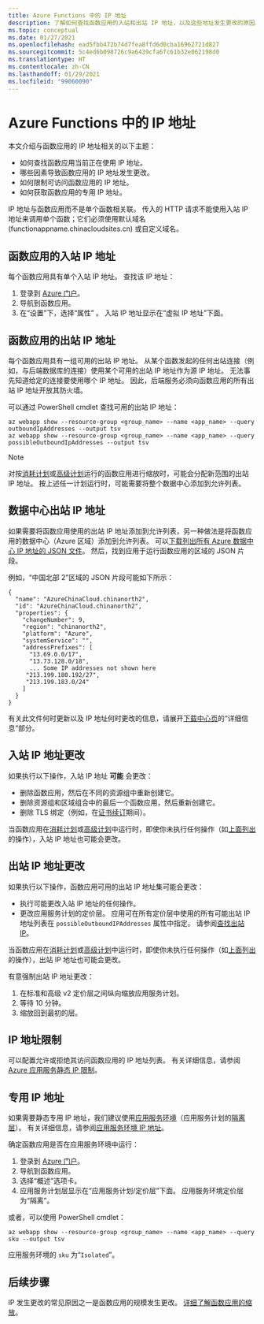 ```yaml
---
title: Azure Functions 中的 IP 地址
description: 了解如何查找函数应用的入站和出站 IP 地址，以及这些地址发生更改的原因。
ms.topic: conceptual
ms.date: 01/27/2021
ms.openlocfilehash: ead5fbb472b74d7fea8ffd6d0cba16962721d827
ms.sourcegitcommit: 5c4ed6b098726c9a6439cfa6fc61b32e062198d0
ms.translationtype: HT
ms.contentlocale: zh-CN
ms.lasthandoff: 01/29/2021
ms.locfileid: "99060090"
---
```

# <a name="ip-addresses-in-azure-functions"></a>Azure Functions 中的 IP 地址

本文介绍与函数应用的 IP 地址相关的以下主题：

* 如何查找函数应用当前正在使用 IP 地址。
* 哪些因素导致函数应用的 IP 地址发生更改。
* 如何限制可访问函数应用的 IP 地址。
* 如何获取函数应用的专用 IP 地址。

IP 地址与函数应用而不是单个函数相关联。 传入的 HTTP 请求不能使用入站 IP 地址来调用单个函数；它们必须使用默认域名 (functionappname.chinacloudsites.cn) 或自定义域名。

## <a name="function-app-inbound-ip-address"></a>函数应用的入站 IP 地址

每个函数应用具有单个入站 IP 地址。 查找该 IP 地址：

1. 登录到 [Azure 门户](https://portal.azure.cn)。
2. 导航到函数应用。
3. 在“设置”下，选择“属性”   。 入站 IP 地址显示在“虚拟 IP 地址”下面。

## <a name="function-app-outbound-ip-addresses"></a><a name="find-outbound-ip-addresses"></a>函数应用的出站 IP 地址

每个函数应用具有一组可用的出站 IP 地址。 从某个函数发起的任何出站连接（例如，与后端数据库的连接）使用某个可用的出站 IP 地址作为源 IP 地址。 无法事先知道给定的连接要使用哪个 IP 地址。 因此，后端服务必须向函数应用的所有出站 IP 地址开放其防火墙。

可以通过 PowerShell cmdlet 查找可用的出站 IP 地址：

```azurecli
az webapp show --resource-group <group_name> --name <app_name> --query outboundIpAddresses --output tsv
az webapp show --resource-group <group_name> --name <app_name> --query possibleOutboundIpAddresses --output tsv
```

> [!NOTE]
> 对按[消耗计划](consumption-plan.md)或[高级计划](functions-premium-plan.md)运行的函数应用进行缩放时，可能会分配新范围的出站 IP 地址。 按上述任一计划运行时，可能需要将整个数据中心添加到允许列表。

## <a name="data-center-outbound-ip-addresses"></a>数据中心出站 IP 地址

如果需要将函数应用使用的出站 IP 地址添加到允许列表，另一种做法是将函数应用的数据中心（Azure 区域）添加到允许列表。 可以[下载列出所有 Azure 数据中心 IP 地址的 JSON 文件](https://www.microsoft.com/en-us/download/details.aspx?id=56519)。 然后，找到应用于运行函数应用的区域的 JSON 片段。

例如，“中国北部 2”区域的 JSON 片段可能如下所示：

```
{
  "name": "AzureChinaCloud.chinanorth2",
  "id": "AzureChinaCloud.chinanorth2",
  "properties": {
    "changeNumber": 9,
    "region": "chinanorth2",
    "platform": "Azure",
    "systemService": "",
    "addressPrefixes": [
      "13.69.0.0/17",
      "13.73.128.0/18",
      ... Some IP addresses not shown here
     "213.199.180.192/27",
     "213.199.183.0/24"
    ]
  }
}
```

 有关此文件何时更新以及 IP 地址何时更改的信息，请展开[下载中心页](https://www.microsoft.com/en-us/download/details.aspx?id=56519)的“详细信息”部分。

## <a name="inbound-ip-address-changes"></a><a name="inbound-ip-address-changes"></a>入站 IP 地址更改

如果执行以下操作，入站 IP 地址 **可能** 会更改：

- 删除函数应用，然后在不同的资源组中重新创建它。
- 删除资源组和区域组合中的最后一个函数应用，然后重新创建它。
- 删除 TLS 绑定（例如，在[证书续订](../app-service/configure-ssl-certificate.md#renew-certificate)期间）。

当函数应用在[消耗计划](consumption-plan.md)或[高级计划](functions-premium-plan.md)中运行时，即使你未执行任何操作（如[上面列出](#inbound-ip-address-changes)的操作），入站 IP 地址也可能会更改。

## <a name="outbound-ip-address-changes"></a>出站 IP 地址更改

如果执行以下操作，函数应用可用的出站 IP 地址集可能会更改：

* 执行可能更改入站 IP 地址的任何操作。
* 更改应用服务计划的定价层。 应用可在所有定价层中使用的所有可能出站 IP 地址列表在 `possibleOutboundIPAddresses` 属性中指定。 请参阅[查找出站 IP](#find-outbound-ip-addresses)。

当函数应用在[消耗计划](consumption-plan.md)或[高级计划](functions-premium-plan.md)中运行时，即使你未执行任何操作（如[上面列出](#inbound-ip-address-changes)的操作），出站 IP 地址也可能会更改。

有意强制出站 IP 地址更改：

1. 在标准和高级 v2 定价层之间纵向缩放应用服务计划。
2. 等待 10 分钟。
3. 缩放回到最初的层。

## <a name="ip-address-restrictions"></a>IP 地址限制

可以配置允许或拒绝其访问函数应用的 IP 地址列表。 有关详细信息，请参阅 [Azure 应用服务静态 IP 限制](../app-service/app-service-ip-restrictions.md)。

## <a name="dedicated-ip-addresses"></a>专用 IP 地址

如果需要静态专用 IP 地址，我们建议使用[应用服务环境](../app-service/environment/intro.md)（应用服务计划的[隔离层](https://www.azure.cn/pricing/details/app-service/)）。 有关详细信息，请参阅[应用服务环境 IP 地址](../app-service/environment/network-info.md#ase-ip-addresses)。

确定函数应用是否在应用服务环境中运行：

1. 登录到 [Azure 门户](https://portal.azure.cn)。
2. 导航到函数应用。
3. 选择“概述”选项卡。
4. 应用服务计划层显示在“应用服务计划/定价层”下面。 应用服务环境定价层为“隔离”。
 
或者，可以使用 PowerShell cmdlet：

```azurecli
az webapp show --resource-group <group_name> --name <app_name> --query sku --output tsv
```

应用服务环境的 `sku` 为“`Isolated`”。

## <a name="next-steps"></a>后续步骤

IP 发生更改的常见原因之一是函数应用的规模发生更改。 [详细了解函数应用的缩放](functions-scale.md)。
